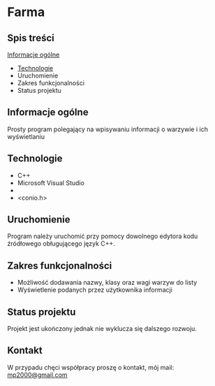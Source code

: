 # Farma
## Spis treści
[Informacje ogólne](#Informacje-ogólne)
* [Technologie](#Technologie)
* Uruchomienie
* Zakres funkcjonalności
* Status projektu
## Informacje ogólne
Prosty program polegający na wpisywaniu informacji o warzywie i ich wyświetlaniu
## Technologie
* C++
* Microsoft Visual Studio
* <iostream>
* <conio.h>
## Uruchomienie
Program należy uruchomić przy pomocy dowolnego edytora kodu źródłowego obługującego język C++.
## Zakres funkcjonalności
* Możliwość dodawania nazwy, klasy oraz wagi warzyw do listy
* Wyświetlenie podanych przez użytkownika informacji
## Status projektu
Projekt jest ukończony jednak nie wyklucza się dalszego rozwoju.
## Kontakt
W przypadu chęci współpracy proszę o kontakt, mój mail: mp2000@gmail.com
